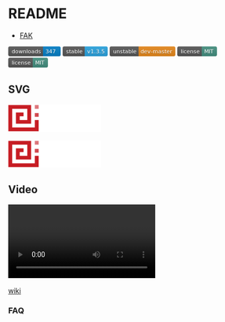 # README

* [FAK](#FAQ)

<!-- 注释 -->

[![images/1.png](images/1.png "1.png")]()
[![images/2.png](images/2.png "2.png")]()
[![images/3.png](images/3.png "3.png")]()
[![images/4.png](images/4.png "4.png")]()
[![images/4.png](images/4.png "4.png")]()

## SVG

![logo.svg](/images/logo.svg "logo.svg")

![logo.svg](images/logo.svg "logo.svg")

## Video

![Sample Video](video/markdown_video.mp4)

[wiki](../wikis)

### FAQ